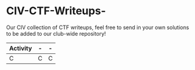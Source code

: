 # CIV-CTF-Writeups-
Our CIV collection of CTF writeups, feel free to send in your own solutions to be added to our club-wide repository!

| Activity | - | -|
|---|---|---|
|C|C|C|

